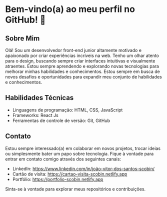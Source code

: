 # Bem-vindo(a) ao meu perfil no GitHub! 👋

## Sobre Mim
Olá! Sou um desenvolvedor front-end junior altamente motivado e apaixonado por criar experiências incríveis na web.
Tenho um olhar atento para o design, buscando sempre criar interfaces intuitivas e visualmente atraentes. Estou sempre aprendendo e explorando novas tecnologias para melhorar minhas habilidades e conhecimentos.
Estou sempre em busca de novos desafios e oportunidades para expandir meu conjunto de habilidades e conhecimentos.

## Habilidades Técnicas
- Linguagens de programação: HTML, CSS, JavaScript
- Frameworks: React Js
- Ferramentas de controle de versão: Git, GitHub

## Contato
Estou sempre interessado(a) em colaborar em novos projetos, trocar ideias ou simplesmente bater um papo sobre tecnologia. Fique à vontade para entrar em contato comigo através dos seguintes canais:

- LinkedIn: https://www.linkedin.com/in/joão-vitor-dos-santos-scobin/
- Cartão de visita: https://cartao-visita-scobin.netlify.app
- Portfólio: https://portfolio-scobin.netlify.app

Sinta-se à vontade para explorar meus repositórios e contribuições. 
